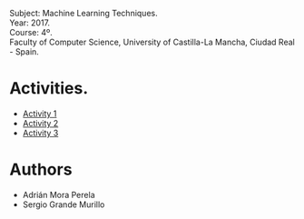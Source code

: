 

Subject: Machine Learning Techniques.  
Year: 2017.  
Course: 4º.  
Faculty of Computer Science, University of Castilla-La Mancha, Ciudad Real - Spain.

# Activities.  

* [Activity 1](https://github.com/AdrianMoPe/Tecnicas-de-Aprendizaje-Automatico/tree/master/Activity_1)
* [Activity 2](https://github.com/AdrianMoPe/Tecnicas-de-Aprendizaje-Automatico/tree/master/Activity_2)
* [Activity 3](https://github.com/AdrianMoPe/Tecnicas-de-Aprendizaje-Automatico/tree/master/Activity_3)


# Authors

* Adrián Mora Perela
* Sergio Grande Murillo
